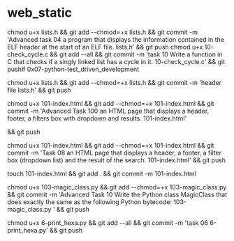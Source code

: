 # web_static
chmod u+x lists.h && git add --chmod=+x lists.h && git commit -m 'Advanced task 04 a program that displays the information contained in the ELF header at the start of an ELF file. lists.h' && git push
chmod u+x 10-check_cycle.c && git add --all && git commit -m 'task 10 Write a function in C that checks if a singly linked list has a cycle in it. 10-check_cycle.c' && git push# 0x07-python-test_driven_development

chmod u+x lists.h && git add --chmod=+x lists.h && git commit -m 'header file lists.h' && git push

chmod u+x 101-index.html && git add --chmod=+x 101-index.html && git commit -m 'Advanced Task 100 an HTML page that displays a header, footer, a filters box with dropdown and results. 101-index.html'

&& git push

chmod u+x 101-index.html && git add --chmod=+x 101-index.html && git commit -m 'Task 08 an HTML page that displays a header, a footer, a filter box (dropdown list) and the result of the search. 101-index.html'
 && git push

touch 101-index.html && git add . && git commit -m 101-index.html


chmod u+x 103-magic_class.py && git add --chmod=+x 103-magic_class.py && git commit -m 'Advanced Task 10 Write the Python class MagicClass that does exactly the same as the following Python bytecode: 103-magic_class.py ' && git push

chmod u+x 6-print_hexa.py && git add --all && git commit -m 'task 06 6-print_hexa.py' && git push
